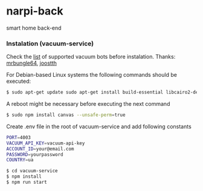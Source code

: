 # narpi-back
smart home back-end
### Instalation (vacuum-service)
Check the [list](https://github.com/mrbungle64/ecovacs-deebot.js#readme) of supported vacuum bots before instalation. Thanks: [mrbungle64](https://github.com/mrbungle64), [joostth](https://github.com/joostth)

For Debian-based Linux systems the following commands should be executed:
```sh
$ sudo apt-get update sudo apt-get install build-essential libcairo2-dev libpango1.0-dev libjpeg-dev libgif-dev librsvg2-dev
```
A reboot might be necessary before executing the next command
```sh
$ sudo npm install canvas --unsafe-perm=true
```
Create .env file in the root of vacuum-service and add following constants
```sh
PORT=4003
VACUUM_API_KEY=vacuum-api-key
ACCOUNT_ID=your@email.com
PASSWORD=yourpassword
COUNTRY=ua
```
```sh
$ cd vacuum-service 
$ npm install 
$ npm run start
```
